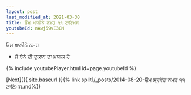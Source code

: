 ```yaml
---
layout: post
last_modified_at: 2021-03-30
title: ਓਮ ਖਾਲੀਨੇ ਨਮਹ ੧੧ ਟਾਇਮਸ
youtubeId: nAwj59vI3CM
---
```

 
 
 ਓਮ ਖਾਲੀਨੇ ਨਮਹ  
 
 -  ਜੋ ਝੋਨੇ ਦੀ ਦੁਕਾਨ ਦਾ ਮਾਲਕ ਹੈ 
 
  
 
  
 
 
 
 
 
 


{% include youtubePlayer.html id=page.youtubeId %}
 
[Next]({{ site.baseurl }}{% link  split1/_posts/2014-08-20-ਓਮ ਸ੍ਰਵੱਗ ਨਮਹ ੧੧ ਟਾਇਮਸ.md%})
 
